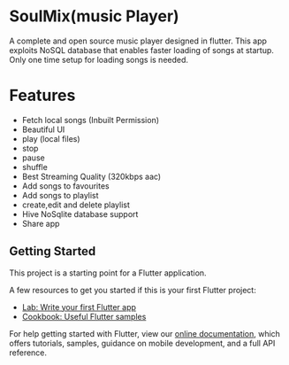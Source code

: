 # SoulMix(music Player)

A complete and open source music player designed in flutter. This app exploits NoSQL database that enables faster loading of songs at startup. Only one time setup for loading songs is needed.

# Features

- Fetch local songs (Inbuilt Permission)
- Beautiful UI
- play (local files)
- stop
- pause
- shuffle
- Best Streaming Quality (320kbps aac)
- Add songs to favourites
- Add songs to playlist
- create,edit and delete playlist
- Hive NoSqlite database support
- Share app


## Getting Started

This project is a starting point for a Flutter application.

A few resources to get you started if this is your first Flutter project:

- [Lab: Write your first Flutter app](https://flutter.dev/docs/get-started/codelab)
- [Cookbook: Useful Flutter samples](https://flutter.dev/docs/cookbook)

For help getting started with Flutter, view our
[online documentation](https://flutter.dev/docs), which offers tutorials,
samples, guidance on mobile development, and a full API reference.
